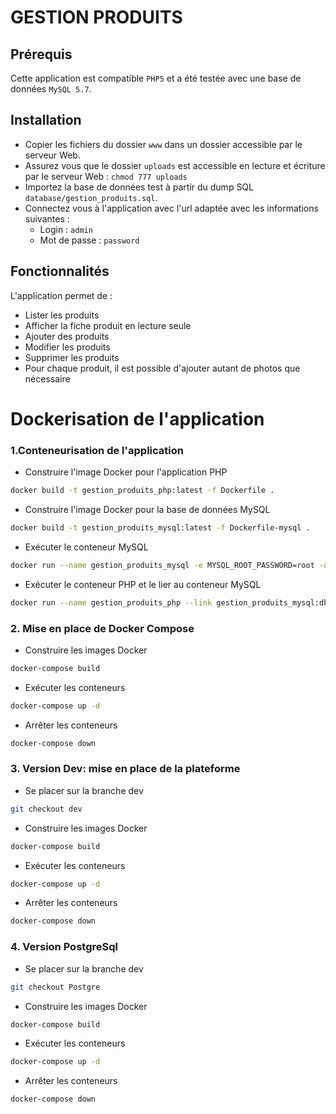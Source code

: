 # GESTION PRODUITS

## Prérequis
Cette application est compatible `PHP5` et a été testée avec une base de données `MySQL 5.7`.

## Installation
- Copier les fichiers du dossier `www` dans un dossier accessible par le serveur Web.
- Assurez vous que le dossier `uploads` est accessible en lecture et écriture par le serveur Web : `chmod 777 uploads`
- Importez la base de données test à partir du dump SQL `database/gestion_produits.sql`.
- Connectez vous à l'application avec l'url adaptée avec les informations suivantes :
    - Login : `admin`
    - Mot de passe : `password`

## Fonctionnalités
L'application permet de :
- Lister les produits
- Afficher la fiche produit en lecture seule
- Ajouter des produits
- Modifier les produits
- Supprimer les produits
- Pour chaque produit, il est possible d'ajouter autant de photos que nécessaire

# Dockerisation de l'application

### 1.Conteneurisation de l'application

- Construire l'image Docker pour l'application PHP
```bash
docker build -t gestion_produits_php:latest -f Dockerfile .
```

- Construire l'image Docker pour la base de données MySQL
```bash
docker build -t gestion_produits_mysql:latest -f Dockerfile-mysql .
```

- Exécuter le conteneur MySQL
```bash
docker run --name gestion_produits_mysql -e MYSQL_ROOT_PASSWORD=root -d gestion_produits_mysql:latest
```

- Exécuter le conteneur PHP et le lier au conteneur MySQL
```bash
docker run --name gestion_produits_php --link gestion_produits_mysql:db -p 80:80 -d gestion_produits_php:latest
```

### 2. Mise en place de Docker Compose

- Construire les images Docker
```bash
docker-compose build
```

- Exécuter les conteneurs
```bash
docker-compose up -d
```

- Arrêter les conteneurs
```bash
docker-compose down
```

### 3. Version Dev: mise en place de la plateforme

- Se placer sur la branche dev
```bash
git checkout dev
```

- Construire les images Docker
```bash
docker-compose build
```

- Exécuter les conteneurs
```bash
docker-compose up -d
```

- Arrêter les conteneurs
```bash
docker-compose down
```

### 4. Version PostgreSql 

- Se placer sur la branche dev
```bash
git checkout Postgre
```

- Construire les images Docker
```bash
docker-compose build
```

- Exécuter les conteneurs
```bash
docker-compose up -d
```

- Arrêter les conteneurs
```bash
docker-compose down
```